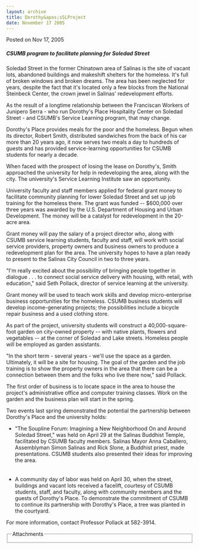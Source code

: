 ```yaml
---
layout: archive
title: Dorothy&apos;sSLProject
date: November 17 2005
---
```





<span class="date">Posted on Nov 17, 2005    </span>
<h5>CSUMB program to facilitate planning for Soledad Street</h5>
<p>Soledad Street in the former Chinatown area of Salinas is the
site of vacant lots, abandoned buildings and makeshift shelters for
the homeless. It&apos;s full of broken windows and broken dreams. The
area has been neglected for years, despite the fact that it&apos;s
located only a few blocks from the National Steinbeck Center, the
crown jewel in Salinas&apos; redevelopment efforts.</p>
<p>As the result of a longtime relationship between the Franciscan
Workers of Junipero Serra - who run Dorothy&apos;s Place Hospitality
Center on Soledad Street - and CSUMB&apos;s Service Learning program,
that may change.</p>
<p>Dorothy&apos;s Place provides meals for the poor and the homeless.
Begun when its director, Robert Smith, distributed sandwiches from
the back of his car more than 20 years ago, it now serves two meals
a day to hundreds of guests and has provided service-learning
opportunities for CSUMB students for nearly a decade.</p>
<p>When faced with the prospect of losing the lease on Dorothy&apos;s,
Smith approached the university for help in redeveloping the area,
along with the city. The university&apos;s Service Learning Institute
saw an opportunity.</p>
<p>University faculty and staff members applied for federal grant
money to facilitate community planning for lower Soledad Street and
set up job training for the homeless there. The grant was funded --
$600,000 over three years was awarded by the U.S. Department of
Housing and Urban Development. The money will be a catalyst for
redevelopment in the 20-acre area.</p>
<p>Grant money will pay the salary of a project director who, along
with CSUMB service learning students, faculty and staff, will work
with social service providers, property owners and business owners
to produce a redevelopment plan for the area. The university hopes
to have a plan ready to present to the Salinas City Council in two
to three years.</p>
<p>&quot;I&apos;m really excited about the possibility of bringing people
together in dialogue . . . to connect social service delivery with
housing, with retail, with education,&quot; said Seth Pollack, director
of service learning at the university.</p>
<p>Grant money will be used to teach work skills and develop
micro-enterprise business opportunities for the homeless. CSUMB
business students will develop income-generating projects; the
possibilities include a bicycle repair business and a used clothing
store.</p>
<p>As part of the project, university students will construct a
40,000-square-foot garden on city-owned property -- with native
plants, flowers and vegetables -- at the corner of Soledad and Lake
streets. Homeless people will be employed as garden assistants.</p>
<p>&quot;In the short term - several years - we&apos;ll use the space as a
garden. Ultimately, it will be a site for housing. The goal of the
garden and the job training is to show the property owners in the
area that there can be a connection between them and the folks who
live there now,&quot; said Pollack.</p>
<p>The first order of business is to locate space in the area to
house the project&apos;s administrative office and computer training
classes. Work on the garden and the business plan will start in the
spring.</p>
<p>Two events last spring demonstrated the potential the
partnership between Dorothy&apos;s Place and the university holds:</p>
<ul>
<li>&quot;The Soupline Forum: Imagining a New Neighborhood On and Around
Soledad Street,&quot; was held on April 29 at the Salinas Buddhist
Temple, facilitated by CSUMB faculty members. Salinas Mayor Anna
Caballero, Assemblyman Simon Salinas and Rick Slone, a Buddhist
priest, made presentations. CSUMB students also presented their
ideas for improving the area.<br>
<br/></br></li>
<li>A community day of labor was held on April 30, when the street,
buildings and vacant lots received a facelift, courtesy of CSUMB
students, staff, and faculty, along with community members and the
guests of Dorothy&apos;s Place. To demonstrate the commitment of CSUMB
to continue its partnership with Dorothy&apos;s Place, a tree was
planted in the courtyard.</li>
</ul>
<p>For more information, contact Professor Pollack at 582-3914.</p>
<fieldset class="fieldgroup group-attachments">
<legend>Attachments</legend>
<div class="field field-type-emvideo field-field-attach-video">
<div class="field-items">
<div class="field-item odd">
<div class="emvideo emvideo-video emvideo-"/>
</div>
</div>
</div>
</fieldset>





